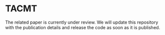 # TACMT
The related paper is currently under review. We will update this repository with the publication details and release the code as soon as it is published.
